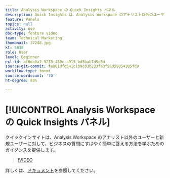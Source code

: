 ```yaml
---
title: Analysis Workspace の Quick Insights パネル
description: Quick Insights は、Analysis Workspace のアナリスト以外のユーザーと新規ユーザーに対して、ビジネスの質問にすばやく簡単に答える方法を学ぶためのガイダンスを提供します。
feature: Panels
topics: null
activity: use
doc-type: feature video
team: Technical Marketing
thumbnail: 37248.jpg
kt: 5838
role: User
level: Beginner
exl-id: af6da0a2-9273-480c-a915-bd5bab7d5c5d
source-git-commit: fe861dfd541c1b9cb3b233fa3f56d55054305fd9
workflow-type: tm+mt
source-wordcount: '70'
ht-degree: 88%

---
```


# [!UICONTROL Analysis Workspace の Quick Insights パネル]

クイックインサイトは、Analysis Workspace のアナリスト以外のユーザーと新規ユーザーに対して、ビジネスの質問にすばやく簡単に答える方法を学ぶためのガイダンスを提供します。

>[!VIDEO](https://video.tv.adobe.com/v/37248/?quality=12&learn=on)

詳しくは、[ドキュメント](https://experienceleague.adobe.com/docs/analytics/analyze/analysis-workspace/panels/quickinsight.html)を参照してください。
